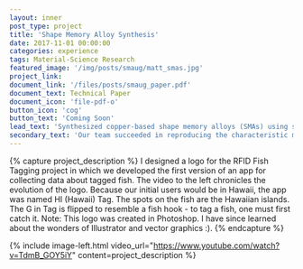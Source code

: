 ```yaml
---
layout: inner
post_type: project
title: 'Shape Memory Alloy Synthesis'
date: 2017-11-01 00:00:00
categories: experience
tags: Material-Science Research
featured_image: '/img/posts/smaug/matt_smas.jpg'
project_link:
document_link: '/files/posts/smaug_paper.pdf'
document_text: Technical Paper
document_icon: 'file-pdf-o'
button_icon: 'cog'
button_text: 'Coming Soon'
lead_text: 'Synthesized copper-based shape memory alloys (SMAs) using simple, metallurgical processes.'
secondary_text: 'Our team succeeded in reproducing the characteristic microstructure of SMA materials, yet the mechanical properties remained elusive.'
---
```

{% capture project_description %}
I designed a logo for the RFID Fish Tagging project in which we developed the first version of an app for collecting data about tagged fish. The video to the left chronicles the evolution of the logo.
Because our initial users would be in Hawaii, the app was named HI (Hawaii) Tag. The spots on the fish are the Hawaiian islands. The G in Tag is flipped to resemble a fish hook - to tag a fish, one must first catch it.
Note: This logo was created in Photoshop. I have since learned about the wonders of Illustrator and vector graphics :).
{% endcapture %}

{% include image-left.html video_url="https://www.youtube.com/watch?v=TdmB_GOY5iY" content=project_description %}
